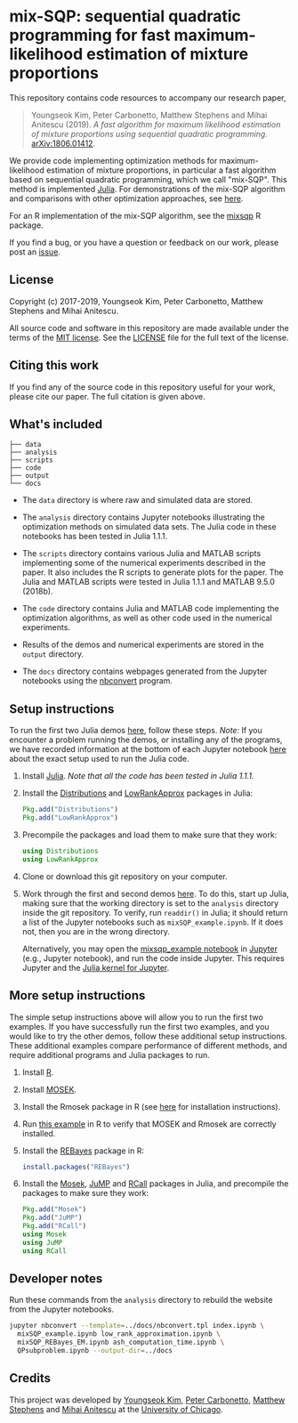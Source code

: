 # mix-SQP: sequential quadratic programming for fast maximum-likelihood estimation of mixture proportions

This repository contains code resources to accompany our research
paper,

> Youngseok Kim, Peter Carbonetto, Matthew Stephens and Mihai Anitescu
> (2019). *A fast algorithm for maximum likelihood estimation of
> mixture proportions using sequential quadratic programming.*
> [arXiv:1806.01412][arxiv].

We provide code implementing optimization methods for
maximum-likelihood estimation of mixture proportions, in particular a
fast algorithm based on sequential quadratic programming, which we
call "mix-SQP". This method is implemented [Julia][julia]. For
demonstrations of the mix-SQP algorithm and comparisons with other
optimization approaches, see [here][github-site].

For an R implementation of the mix-SQP algorithm, see the
[mixsqp][mixsqp] R package.

If you find a bug, or you have a question or feedback on our work,
please post an [issue][issues].

## License

Copyright (c) 2017-2019, Youngseok Kim, Peter Carbonetto, Matthew
Stephens and Mihai Anitescu.

All source code and software in this repository are made available
under the terms of the [MIT license][mit-license]. See the
[LICENSE](LICENSE) file for the full text of the license.

## Citing this work

If you find any of the source code in this repository useful for your
work, please cite our paper. The full citation is given above.

## What's included

```
├── data
├── analysis
├── scripts
├── code
├── output
└── docs
```

+ The `data` directory is where raw and simulated data are stored.

+ The `analysis` directory contains Jupyter notebooks illustrating the
  optimization methods on simulated data sets. The Julia code in these
  notebooks has been tested in Julia 1.1.1.

+ The `scripts` directory contains various Julia and MATLAB scripts
  implementing some of the numerical experiments described in the
  paper. It also includes the R scripts to generate plots for the
  paper. The Julia and MATLAB scripts were tested in Julia 1.1.1 and
  MATLAB 9.5.0 (2018b).

+ The `code` directory contains Julia and MATLAB code implementing the
  optimization algorithms, as well as other code used in the numerical
  experiments.

+ Results of the demos and numerical experiments are stored in the
  `output` directory.

+ The `docs` directory contains webpages generated from the Jupyter
  notebooks using the [nbconvert][nbconvert] program.

## Setup instructions

To run the first two Julia demos [here][github-site], follow these
steps.  *Note:* If you encounter a problem running the demos, or
installing any of the programs, we have recorded information at the
bottom of each Jupyter notebook [here][github-site] about the exact
setup used to run the Julia code.

1. Install [Julia][julia]. *Note that all the code has been tested in
   Julia 1.1.1.*

2. Install the [Distributions][distributions-julia] and
   [LowRankApprox][lowrankapprox-julia] packages in Julia:

   ```julia
   Pkg.add("Distributions")
   Pkg.add("LowRankApprox")
   ```

3. Precompile the packages and load them to make sure that they work:

   ```julia
   using Distributions
   using LowRankApprox
   ```

4. Clone or download this git repository on your computer.

5. Work through the first and second demos [here][github-site]. To do
   this, start up Julia, making sure that the working directory is set
   to the `analysis` directory inside the git repository. To verify,
   run `readdir()` in Julia; it should return a list of the Jupyter
   notebooks such as `mixSQP_example.ipynb`. If it does not, then you
   are in the wrong directory.

   Alternatively, you may open the
   [mixsqp_example notebook](analysis/mixSQP_example.ipynb) in
   [Jupyter][jupyter] (e.g., Jupyter notebook), and run the code
   inside Jupyter. This requires Jupyter and the
   [Julia kernel for Jupyter][ijulia].

## More setup instructions

The simple setup instructions above will allow you to run the first
two examples. If you have successfully run the first two examples, and
you would like to try the other demos, follow these additional setup
instructions. These additional examples compare performance of
different methods, and require additional programs and Julia packages
to run.

1. Install [R][R].

2. Install [MOSEK][mosek].

3. Install the Rmosek package in R (see [here][mosek-docs] for
   installation instructions).

4. Run [this example](scripts/test_rmosek.R) in R to verify that MOSEK
   and Rmosek are correctly installed.
   
5. Install the [REBayes][rebayes] package in R:

   ```R
   install.packages("REBayes")
   ```

2. Install the [Mosek][mosek-julia], [JuMP][jump-julia] and
   [RCall][rcall-julia] packages in Julia, and precompile the packages
   to make sure they work:

   ```julia
   Pkg.add("Mosek")
   Pkg.add("JuMP")
   Pkg.add("RCall")
   using Mosek
   using JuMP
   using RCall
   ```

## Developer notes

Run these commands from the `analysis` directory to rebuild the
website from the Jupyter notebooks.

```bash
jupyter nbconvert --template=../docs/nbconvert.tpl index.ipynb \
  mixSQP_example.ipynb low_rank_approximation.ipynb \
  mixSQP_REBayes_EM.ipynb ash_computation_time.ipynb \
  QPsubproblem.ipynb --output-dir=../docs
```

## Credits

This project was developed by [Youngseok Kim][youngseok],
[Peter Carbonetto][peter], [Matthew Stephens][matthew] and
[Mihai Anitescu][mihai] at the [University of Chicago][uchicago].

[github-site]: https://stephenslab.github.io/mixsqp-paper
[mixsqp]: https://github.com/stephenslab/mixsqp
[issues]: https://github.com/stephenslab/mixsqp-paper/issues
[arxiv]: https://arxiv.org/abs/1806.01412
[mit-license]: https://opensource.org/licenses/mit-license.html
[youngseok]: https://github.com/youngseok-kim
[peter]: https://pcarbo.github.io
[matthew]: http://stephenslab.uchicago.edu
[mihai]: http://www.mcs.anl.gov/~anitescu
[uchicago]: https://www.uchicago.edu
[R]: https://www.r-project.org
[julia]: http://julialang.org
[mosek]: http://mosek.com
[mosek-docs]: https://www.mosek.com/documentation
[jupyter]: http://jupyter.org
[nbconvert]: https://nbconvert.readthedocs.io
[ijulia]: https://github.com/JuliaLang/IJulia.jl
[rebayes]: https://cran.r-project.org/package=REBayes
[distributions-julia]: https://github.com/JuliaStats/Distributions.jl
[lowrankapprox-julia]: https://github.com/klho/LowRankApprox.jl
[jump-julia]: https://github.com/JuliaOpt/JuMP.jl
[mosek-julia]: https://github.com/JuliaOpt/Mosek.jl
[rcall-julia]: https://github.com/JuliaInterop/RCall.jl
